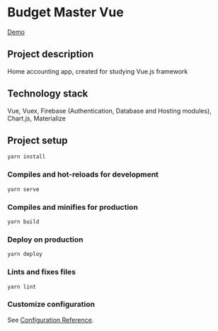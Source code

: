 # Budget Master Vue

[Demo](https://vue-crm-277a9.firebaseapp.com/)

## Project description

Home accounting app, created for studying Vue.js framework

## Technology stack

Vue, Vuex, Firebase (Authentication, Database and Hosting modules), Chart.js, Materialize

## Project setup

```
yarn install
```

### Compiles and hot-reloads for development

```
yarn serve
```

### Compiles and minifies for production

```
yarn build
```

### Deploy on production

```
yarn deploy
```

### Lints and fixes files

```
yarn lint
```

### Customize configuration

See [Configuration Reference](https://cli.vuejs.org/config/).
